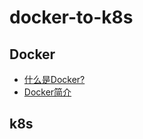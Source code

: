 # docker-to-k8s

## Docker

* [什么是Docker?](docker/docker-conception)
* [Docker简介](docker/docker-introduce)

## k8s

